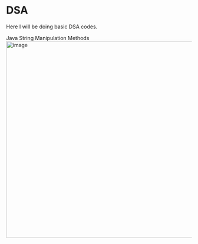 # DSA
Here I will be doing basic DSA codes.

Java String Manipulation Methods
<img width="534" alt="image" src="https://github.com/kanishthaaaa/DSA/assets/108674401/4fa4be0e-f711-419e-93bb-2f7dc262ded9">
